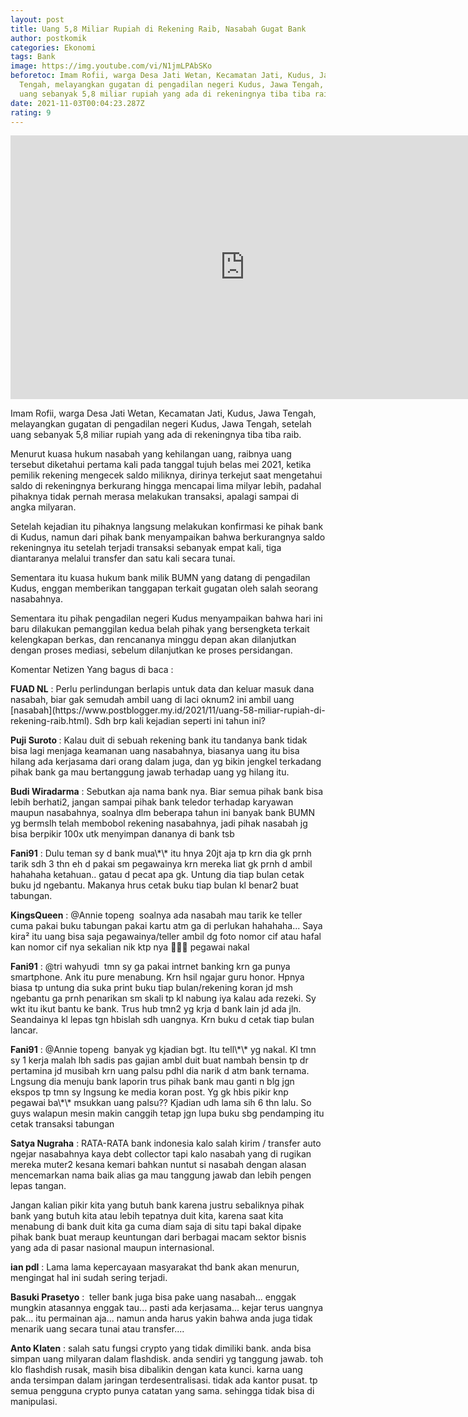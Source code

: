 ```yaml
---
layout: post
title: Uang 5,8 Miliar Rupiah di Rekening Raib, Nasabah Gugat Bank
author: postkomik
categories: Ekonomi
tags: Bank
image: https://img.youtube.com/vi/N1jmLPAbSKo
beforetoc: Imam Rofii, warga Desa Jati Wetan, Kecamatan Jati, Kudus, Jawa
  Tengah, melayangkan gugatan di pengadilan negeri Kudus, Jawa Tengah, setelah
  uang sebanyak 5,8 miliar rupiah yang ada di rekeningnya tiba tiba raib
date: 2021-11-03T00:04:23.287Z
rating: 9
---
```

<iframe allow="accelerometer; autoplay; clipboard-write; encrypted-media; gyroscope; picture-in-picture" allowfullscreen="" frameborder="0" height="422" src="https://www.youtube.com/embed/N1jmLPAbSKo" title="YouTube video player" width="750"></iframe>

<p>Imam Rofii, warga Desa Jati Wetan, Kecamatan Jati, Kudus, Jawa Tengah, melayangkan gugatan di pengadilan negeri Kudus, Jawa Tengah, setelah uang sebanyak 5,8 miliar rupiah yang ada di rekeningnya tiba tiba raib.&nbsp;</p><p>Menurut kuasa hukum nasabah yang kehilangan uang, raibnya uang tersebut diketahui pertama kali pada tanggal tujuh belas mei 2021, ketika pemilik rekening mengecek saldo miliknya, dirinya terkejut saat mengetahui saldo di rekeningnya berkurang hingga mencapai lima milyar lebih, padahal pihaknya tidak pernah merasa melakukan transaksi, apalagi sampai di angka milyaran.&nbsp;</p><p>Setelah kejadian itu pihaknya langsung melakukan konfirmasi ke pihak bank di Kudus, namun dari pihak bank menyampaikan bahwa berkurangnya saldo rekeningnya itu setelah terjadi transaksi sebanyak empat kali, tiga diantaranya melalui transfer dan satu kali secara tunai.&nbsp;</p><p>Sementara itu kuasa hukum bank milik BUMN yang datang di pengadilan Kudus, enggan memberikan tanggapan terkait gugatan oleh salah seorang nasabahnya.&nbsp;</p><p>Sementara itu pihak pengadilan negeri Kudus menyampaikan bahwa hari ini baru dilakukan pemanggilan kedua belah pihak yang bersengketa terkait kelengkapan berkas, dan rencananya minggu depan akan dilanjutkan dengan proses mediasi, sebelum dilanjutkan ke proses persidangan.</p><p>Komentar Netizen Yang bagus di baca :</p><p><b>FUAD NL</b> : Perlu perlindungan berlapis untuk data dan keluar masuk dana nasabah, biar gak semudah ambil uang di laci oknum2 ini ambil uang [nasabah](https://www.postblogger.my.id/2021/11/uang-58-miliar-rupiah-di-rekening-raib.html). Sdh brp kali kejadian seperti ini tahun ini?</p><p><b>Puji Suroto </b>: Kalau duit di sebuah rekening bank itu tandanya bank tidak bisa lagi menjaga keamanan uang nasabahnya, biasanya uang itu bisa hilang ada kerjasama dari orang dalam juga, dan yg bikin jengkel terkadang pihak bank ga mau bertanggung jawab terhadap uang yg hilang itu.</p><p><b>Budi Wiradarma</b> : Sebutkan aja nama bank nya. Biar semua pihak bank bisa lebih berhati2, jangan sampai pihak bank teledor terhadap karyawan maupun nasabahnya, soalnya dlm beberapa tahun ini banyak bank BUMN yg bermslh telah membobol rekening nasabahnya, jadi pihak nasabah jg bisa berpikir 100x utk menyimpan dananya di bank tsb</p><p><b>Fani91</b> : Dulu teman sy d bank mua\*\* itu hnya 20jt aja tp krn dia gk prnh tarik sdh 3 thn eh d pakai sm pegawainya krn mereka liat gk prnh d ambil hahahaha ketahuan.. gatau d pecat apa gk. Untung dia tiap bulan cetak buku jd ngebantu. Makanya hrus cetak buku tiap bulan kl benar2 buat tabungan.</p><p><b>KingsQueen</b> : @Annie topeng&nbsp; soalnya ada nasabah mau tarik ke teller cuma pakai buku tabungan pakai kartu atm ga di perlukan hahahaha... Saya kira² itu uang bisa saja pegawainya/teller ambil dg foto nomor cif atau hafal kan nomor cif nya sekalian nik ktp nya 🤣🤣🤣 pegawai nakal</p><p><b>Fani91</b> : @tri wahyudi&nbsp; tmn sy ga pakai intrnet banking krn ga punya smartphone. Ank itu pure menabung. Krn hsil ngajar guru honor. Hpnya biasa tp untung dia suka print buku tiap bulan/rekening koran jd msh ngebantu ga prnh penarikan sm skali tp kl nabung iya kalau ada rezeki. Sy wkt itu ikut bantu ke bank. Trus hub tmn2 yg krja d bank lain jd ada jln. Seandainya kl lepas tgn hbislah sdh uangnya. Krn buku d cetak tiap bulan lancar.</p><p><b>Fani91</b> : @Annie topeng&nbsp; banyak yg kjadian bgt. Itu tell\*\* yg nakal. Kl tmn sy 1 kerja malah lbh sadis pas gajian ambl duit buat nambah bensin tp dr pertamina jd musibah krn uang palsu pdhl dia narik d atm bank ternama. Lngsung dia menuju bank laporin trus pihak bank mau ganti n blg jgn ekspos tp tmn sy lngsung ke media koran post. Yg gk hbis pikir knp pegawai ba\*\* msukkan uang palsu?? Kjadian udh lama sih 6 thn lalu. So guys walapun mesin makin canggih tetap jgn lupa buku sbg pendamping itu cetak transaksi tabungan</p><p><b>Satya Nugraha</b> : RATA-RATA bank indonesia kalo salah kirim / transfer auto ngejar nasabahnya kaya debt collector tapi kalo nasabah yang di rugikan mereka muter2 kesana kemari bahkan nuntut si nasabah dengan alasan mencemarkan nama baik alias ga mau tanggung jawab dan lebih pengen lepas tangan.</p><p>Jangan kalian pikir kita yang butuh bank karena justru sebaliknya pihak bank yang butuh kita atau lebih tepatnya duit kita, karena saat kita menabung di bank duit kita ga cuma diam saja di situ tapi bakal dipake pihak bank buat meraup keuntungan dari berbagai macam sektor bisnis yang ada di pasar nasional maupun internasional.</p><p><b>ian pdl</b> : Lama lama kepercayaan masyarakat thd bank akan menurun, mengingat hal ini sudah sering terjadi.</p><p><b>Basuki Prasetyo</b> :&nbsp; teller bank juga bisa pake uang nasabah... enggak mungkin atasannya enggak tau... pasti ada kerjasama... kejar terus uangnya pak... itu permainan aja... namun anda harus yakin bahwa anda juga tidak menarik uang secara tunai atau transfer....</p><p><b>Anto Klaten</b> : salah satu fungsi crypto yang tidak dimiliki bank. anda bisa simpan uang milyaran dalam flashdisk. anda sendiri yg tanggung jawab. toh klo flashdish rusak, masih bisa dibalikin dengan kata kunci. karna uang anda tersimpan dalam jaringan terdesentralisasi. tidak ada kantor pusat. tp semua pengguna crypto punya catatan yang sama. sehingga tidak bisa di manipulasi.</p>

<script>

location.replace("https://www.postblogger.my.id/2021/11/uang-58-miliar-rupiah-di-rekening-raib.html")

</script>